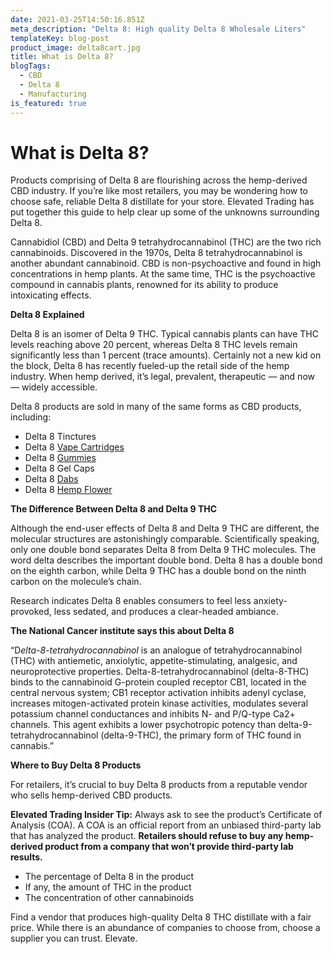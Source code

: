 ```yaml
---
date: 2021-03-25T14:50:16.851Z
meta_description: "Delta 8: High quality Delta 8 Wholesale Liters"
templateKey: blog-post
product_image: delta8cart.jpg
title: What is Delta 8?
blogTags:
  - CBD
  - Delta 8
  - Manufacturing
is_featured: true
---
```

# What is Delta 8?

Products comprising of Delta 8 are flourishing across the hemp-derived CBD industry. If you’re like most retailers, you may be wondering how to choose safe, reliable Delta 8 distillate for your store. Elevated Trading has put together this guide to help clear up some of the unknowns surrounding Delta 8.

Cannabidiol (CBD) and Delta 9 tetrahydrocannabinol (THC) are the two rich cannabinoids. Discovered in the 1970s, Delta 8 tetrahydrocannabinol is another abundant cannabinoid. CBD is non-psychoactive and found in high concentrations in hemp plants. At the same time, THC is the psychoactive compound in cannabis plants, renowned for its ability to produce intoxicating effects.

**Delta 8 Explained**

Delta 8 is an isomer of Delta 9 THC. Typical cannabis plants can have THC levels reaching above 20 percent, whereas Delta 8 THC levels remain significantly less than 1 percent (trace amounts). Certainly not a new kid on the block, Delta 8 has recently fueled-up the retail side of the hemp industry. When hemp derived, it’s legal, prevalent, therapeutic — and now — widely accessible.

Delta 8 products are sold in many of the same forms as CBD products, including:

* Delta 8 Tinctures
* Delta 8 [Vape Cartridges](https://www.elevatedtrading.com/products/delta-8-vape-cartridge/)
* Delta 8 [Gummies](https://www.elevatedtrading.com/products/delta-8-gummies/)
* Delta 8 Gel Caps
* Delta 8 [Dabs](https://www.elevatedtrading.com/products/delta-8-slabs/)
* Delta 8 [Hemp Flower](https://www.elevatedtrading.com/products/flower/)

**The Difference Between Delta 8 and Delta 9 THC**

Although the end-user effects of Delta 8 and Delta 9 THC are different, the molecular structures are astonishingly comparable. Scientifically speaking, only one double bond separates Delta 8 from Delta 9 THC molecules. The word delta describes the important double bond. Delta 8 has a double bond on the eighth carbon, while Delta 9 THC has a double bond on the ninth carbon on the molecule’s chain.

Research indicates Delta 8 enables consumers to feel less anxiety-provoked, less sedated, and produces a clear-headed ambiance.

**The National Cancer institute says this about Delta 8**

“D*elta-8-tetrahydrocannabinol* is an analogue of tetrahydrocannabinol (THC) with antiemetic, anxiolytic, appetite-stimulating, analgesic, and neuroprotective properties. Delta-8-tetrahydrocannabinol (delta-8-THC) binds to the cannabinoid G-protein coupled receptor CB1, located in the central nervous system; CB1 receptor activation inhibits adenyl cyclase, increases mitogen-activated protein kinase activities, modulates several potassium channel conductances and inhibits N- and P/Q-type Ca2+ channels. This agent exhibits a lower psychotropic potency than delta-9-tetrahydrocannabinol (delta-9-THC), the primary form of THC found in cannabis.”

**Where to Buy Delta 8 Products**

For retailers, it’s crucial to buy Delta 8 products from a reputable vendor who sells hemp-derived CBD products.

**Elevated Trading Insider Tip:** Always ask to see the product’s Certificate of Analysis (COA). A COA is an official report from an unbiased third-party lab that has analyzed the product. **Retailers should refuse to buy any hemp-derived product from a company that won’t provide third-party lab results.**

* The percentage of Delta 8 in the product
* If any, the amount of THC in the product
* The concentration of other cannabinoids

Find a vendor that produces high-quality Delta 8 THC distillate with a fair price. While there is an abundance of companies to choose from, choose a supplier you can trust. Elevate.